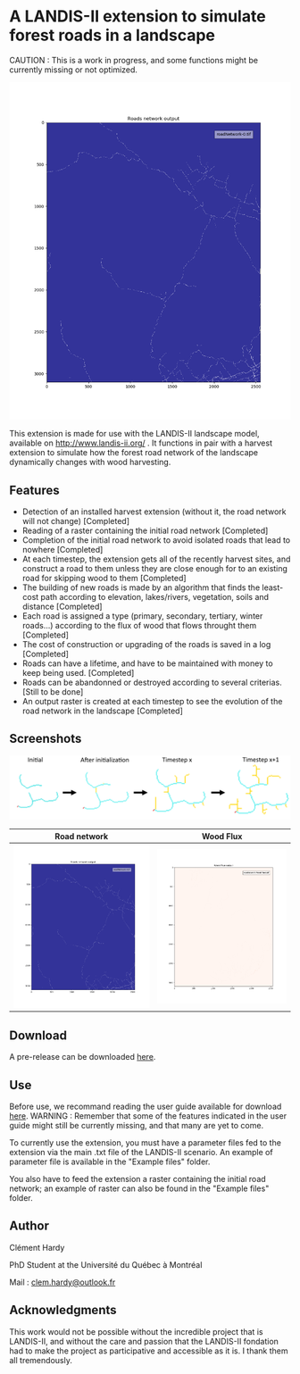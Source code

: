 # A LANDIS-II extension to simulate forest roads in a landscape

CAUTION : This is a work in progress, and some functions might be currently missing or not optimized.

![](screenshots/PythonAnimation_Road_network_output.gif)

This extension is made for use with the LANDIS-II landscape model, available on http://www.landis-ii.org/ .
It functions in pair with a harvest extension to simulate how the forest road network of the landscape dynamically changes with wood harvesting.

## Features
- Detection of an installed harvest extension (without it, the road network will not change) [Completed]
- Reading of a raster containing the initial road network [Completed]
- Completion of the initial road network to avoid isolated roads that lead to nowhere [Completed]
- At each timestep, the extension gets all of the recently harvest sites, and construct a road to them unless they are close enough for to an existing road for skipping wood to them [Completed]
- The building of new roads is made by an algorithm that finds the least-cost path according to elevation, lakes/rivers, vegetation, soils and distance [Completed]
- Each road is assigned a type (primary, secondary, tertiary, winter roads...) according to the flux of wood that flows throught them [Completed]
- The cost of construction or upgrading of the roads is saved in a log [Completed]
- Roads can have a lifetime, and have to be maintained with money to keep being used. [Completed]
- Roads can be abandonned or destroyed according to several criterias.[Still to be done]
- An output raster is created at each timestep to see the evolution of the road network in the landscape [Completed]

## Screenshots

![Evolution of the forest road network throught the simulation](screenshots/EvolutionOfNetwork.png)

Road network            |  Wood Flux
:-------------------------------------------------------:|:----------------------------------------------------:
![](screenshots/PythonAnimation_Road_network_output.gif) |![](screenshots/PythonAnimation_Wood_Flux_output.gif)

 
## Download
 
A pre-release can be downloaded [here](https://github.com/Klemet/LANDIS-II-Forest-Roads-Extension/releases/download/0.96/LANDIS-II-V7.Forest.Road.Simulation.Extension.0.96-setup.exe ).

## Use

Before use, we recommand reading the user guide available for download [here](https://github.com/Klemet/LANDIS-II-Forest-Roads-Extension/blob/master/LANDIS-II%20Forest%20Roads%20Simulation%20v0.9%20User%20Guide.pdf). WARNING : Remember that some of the features indicated in the user guide might still be currently missing, and that many are yet to come.

To currently use the extension, you must have a parameter files fed to the extension via the main .txt file of the LANDIS-II scenario.
An example of parameter file is available in the "Example files" folder.

You also have to feed the extension a raster containing the initial road network; an example of raster can also be found in the "Example files" folder.
 
## Author

Clément Hardy

PhD Student at the Université du Québec à Montréal

Mail : clem.hardy@outlook.fr

## Acknowledgments

This work would not be possible without the incredible project that is LANDIS-II, and without the care and passion that the LANDIS-II fondation had to make the project as participative and accessible as it is. I thank them all tremendously.


